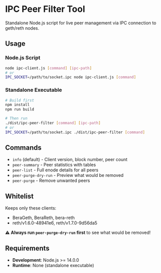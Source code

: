# IPC Peer Filter Tool

Standalone Node.js script for live peer management via IPC connection to geth/reth nodes.

## Usage

### Node.js Script
```bash
node ipc-client.js [command] [ipc-path]
# or
IPC_SOCKET=/path/to/socket.ipc node ipc-client.js [command]
```

### Standalone Executable
```bash
# Build first
npm install
npm run build

# Then run
./dist/ipc-peer-filter [command] [ipc-path]
# or
IPC_SOCKET=/path/to/socket.ipc ./dist/ipc-peer-filter [command]
```

## Commands

- `info` (default) - Client version, block number, peer count
- `peer-summary` - Peer statistics with tables
- `peer-list` - Full enode details for all peers
- `peer-purge-dry-run` - Preview what would be removed
- `peer-purge` - Remove unwanted peers

## Whitelist

Keeps only these clients:
- BeraGeth, BeraReth, bera-reth
- reth/v1.6.0-48941e6, reth/v1.7.0-9d56da5

⚠️ **Always run `peer-purge-dry-run` first** to see what would be removed!

## Requirements

- **Development**: Node.js >= 14.0.0
- **Runtime**: None (standalone executable)

